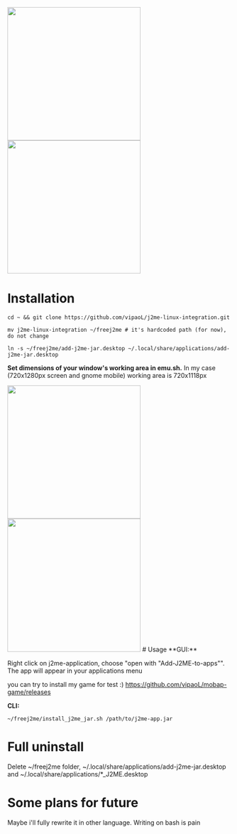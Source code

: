 <img src="https://user-images.githubusercontent.com/59665125/191324141-fbf88cd3-b9b9-4cb7-a3e2-71fca2eeaa7c.png" width="300"><img src="https://user-images.githubusercontent.com/59665125/191324339-cb580a37-f0c4-4621-92e8-d239c2083821.png" width="300">


# Installation
```
cd ~ && git clone https://github.com/vipaoL/j2me-linux-integration.git
```
```
mv j2me-linux-integration ~/freej2me # it's hardcoded path (for now), do not change
```
```
ln -s ~/freej2me/add-j2me-jar.desktop ~/.local/share/applications/add-j2me-jar.desktop
```

**Set dimensions of your window's working area in emu.sh.** In my case (720x1280px screen and gnome mobile) working area is 720x1118px

<img src="https://user-images.githubusercontent.com/59665125/190923964-e2887d39-4a45-4a77-b029-04c56d7e6531.png" width="300">
<img src="https://user-images.githubusercontent.com/59665125/191327031-1a775106-5865-471e-bdfd-830d18383fa6.png" width="300">
# Usage
**GUI:**

Right click on j2me-application, choose "open with "Add-J2ME-to-apps"". The app will appear in your applications menu

you can try to install my game for test :) https://github.com/vipaoL/mobap-game/releases

**CLI:**
```
~/freej2me/install_j2me_jar.sh /path/to/j2me-app.jar
```
# Full uninstall
Delete ~/freej2me folder, ~/.local/share/applications/add-j2me-jar.desktop and ~/.local/share/applications/*_J2ME.desktop


# Some plans for future
Maybe i'll fully rewrite it in other language. Writing on bash is pain
